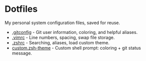 Dotfiles
=========

My personal system configuration files, saved for reuse.

+ [.gitconfig][] - Git user information, coloring, and helpful aliases.
+ [.vimrc][] - Line numbers, spacing, swap file storage.
+ [.zshrc][] - Searching, aliases, load custom theme.
+ [custom.zsh-theme][] - Custom shell prompt: coloring + git status message.

[.gitconfig]: https://github.com/akalicki/config-files/blob/master/.gitconfig
[.vimrc]: https://github.com/akalicki/config-files/blob/master/.vimrc
[.zshrc]: https://github.com/akalicki/config-files/blob/master/.zshrc
[custom.zsh-theme]: https://github.com/akalicki/config-files/blob/master/custom.zsh-theme
